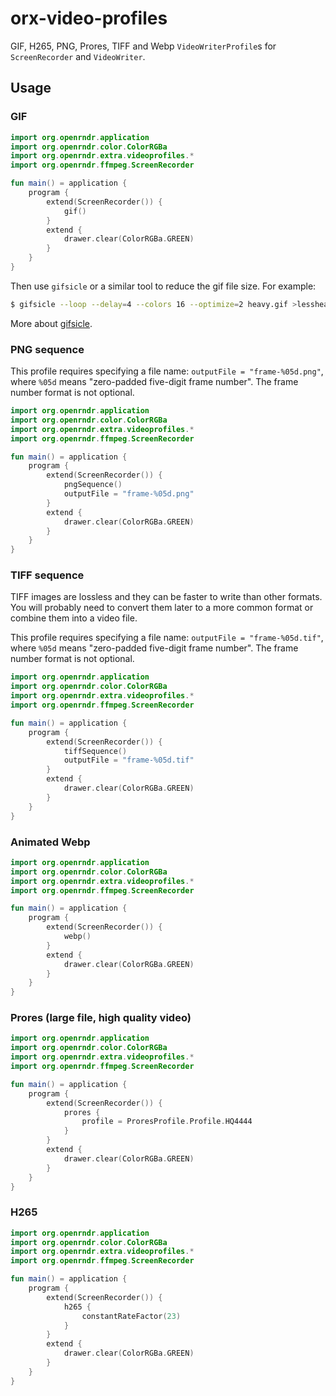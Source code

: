 # orx-video-profiles

GIF, H265, PNG, Prores, TIFF and Webp `VideoWriterProfile`s for `ScreenRecorder` and `VideoWriter`.

## Usage

### GIF

```kotlin
import org.openrndr.application
import org.openrndr.color.ColorRGBa
import org.openrndr.extra.videoprofiles.*
import org.openrndr.ffmpeg.ScreenRecorder

fun main() = application {
    program {
        extend(ScreenRecorder()) {
            gif()
        }
        extend {
            drawer.clear(ColorRGBa.GREEN)
        }
    }
}
```

Then use `gifsicle` or a similar tool to reduce the gif file size. For example:

```bash
$ gifsicle --loop --delay=4 --colors 16 --optimize=2 heavy.gif >lessheavy.gif
```

More about [gifsicle](http://www.lcdf.org/gifsicle/).

### PNG sequence

This profile requires specifying a file name: `outputFile = "frame-%05d.png"`,
where `%05d` means "zero-padded five-digit frame number".
The frame number format is not optional.

```kotlin
import org.openrndr.application
import org.openrndr.color.ColorRGBa
import org.openrndr.extra.videoprofiles.*
import org.openrndr.ffmpeg.ScreenRecorder

fun main() = application {
    program {
        extend(ScreenRecorder()) {
            pngSequence()
            outputFile = "frame-%05d.png"
        }
        extend {
            drawer.clear(ColorRGBa.GREEN)
        }
    }
}
```

### TIFF sequence

TIFF images are lossless and they can be faster to write than other formats. You will probably need
to convert
them later to a more common format or combine them into a video file.

This profile requires specifying a file name: `outputFile = "frame-%05d.tif"`,
where `%05d` means "zero-padded five-digit frame number".
The frame number format is not optional.

```kotlin
import org.openrndr.application
import org.openrndr.color.ColorRGBa
import org.openrndr.extra.videoprofiles.*
import org.openrndr.ffmpeg.ScreenRecorder

fun main() = application {
    program {
        extend(ScreenRecorder()) {
            tiffSequence()
            outputFile = "frame-%05d.tif"
        }
        extend {
            drawer.clear(ColorRGBa.GREEN)
        }
    }
}
```

### Animated Webp

```kotlin
import org.openrndr.application
import org.openrndr.color.ColorRGBa
import org.openrndr.extra.videoprofiles.*
import org.openrndr.ffmpeg.ScreenRecorder

fun main() = application {
    program {
        extend(ScreenRecorder()) {
            webp()
        }
        extend {
            drawer.clear(ColorRGBa.GREEN)
        }
    }
}
```

### Prores (large file, high quality video)

```kotlin
import org.openrndr.application
import org.openrndr.color.ColorRGBa
import org.openrndr.extra.videoprofiles.*
import org.openrndr.ffmpeg.ScreenRecorder

fun main() = application {
    program {
        extend(ScreenRecorder()) {
            prores {
                profile = ProresProfile.Profile.HQ4444
            }
        }
        extend {
            drawer.clear(ColorRGBa.GREEN)
        }
    }
}
```

### H265

```kotlin
import org.openrndr.application
import org.openrndr.color.ColorRGBa
import org.openrndr.extra.videoprofiles.*
import org.openrndr.ffmpeg.ScreenRecorder

fun main() = application {
    program {
        extend(ScreenRecorder()) {
            h265 {
                constantRateFactor(23)
            }
        }
        extend {
            drawer.clear(ColorRGBa.GREEN)
        }
    }
}
```
